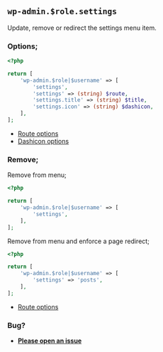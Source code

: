 ## `wp-admin.$role.settings`

Update, remove or redirect the settings menu item.

### Options;

```php
<?php

return [
    'wp-admin.$role|$username' => [
        'settings',
        'settings' => (string) $route,
        'settings.title' => (string) $title,
        'settings.icon' => (string) $dashicon,
    ],
];
```

- [Route options](../route-options.md)
- [Dashicon options](https://developer.wordpress.org/resource/dashicons/#editor-customchar)

### Remove;

Remove from menu;

```php
<?php

return [
    'wp-admin.$role|$username' => [
        'settings',
    ],
];
```

Remove from menu and enforce a page redirect;

```php
<?php

return [
    'wp-admin.$role|$username' => [
        'settings' => 'posts',
    ],
];
```

- [Route options](../route-options.md)

### Bug?

- **[Please open an issue](https://github.com/darrenjacoby/intervention/issues/new?title=[wp-admin.settings]&labels=bug&assignees=darrenjacoby)**
